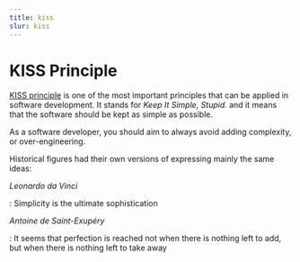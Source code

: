 ```yaml
---
title: kiss
slur: kiss
---
```

# KISS Principle

[KISS principle][1] is one of the most important principles that can be
applied in software development. It stands for *Keep It Simple, Stupid.* and
it means that the software should be kept as simple as possible.

As a software developer, you should aim to always avoid adding complexity,
or over-engineering.

Historical figures had their own versions of expressing mainly the same
ideas:

*Leonardo da Vinci*

:   Simplicity is the ultimate sophistication

*Antoine de Saint-Exupéry*

:   It seems that perfection is reached not when there is nothing left to add, but when there is nothing left to take away

[1]: https://en.wikipedia.org/wiki/KISS_principle
